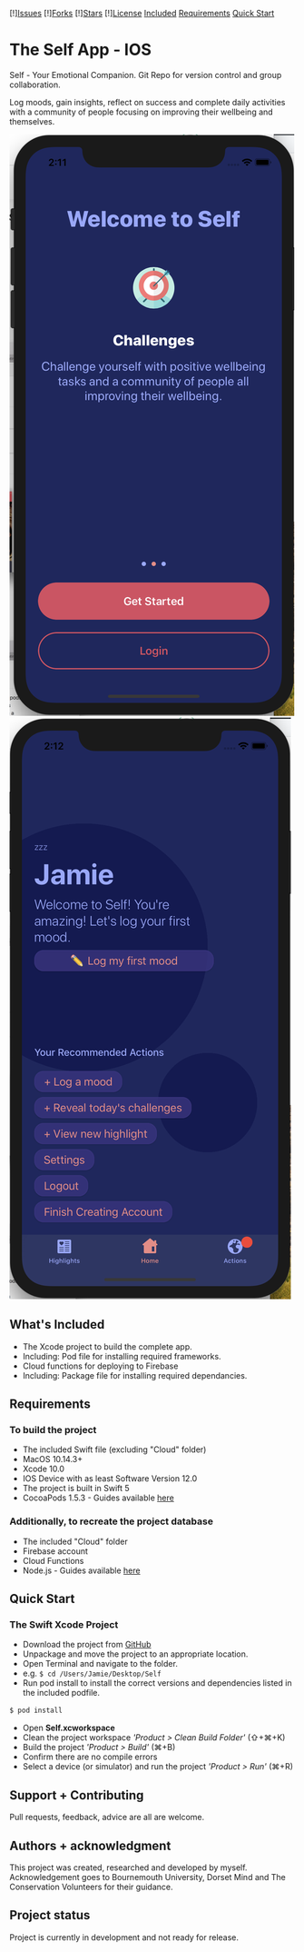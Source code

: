 [!][Issues](https://img.shields.io/github/issues/jamiedevivoo/Self.svg)
[!][Forks](https://img.shields.io/github/forks/jamiedevivoo/Self.svg)
[!][Stars](https://img.shields.io/github/stars/jamiedevivoo/Self.svg)
[!][License](https://img.shields.io/github/license/jamiedevivoo/Self.svg)
[Included](#whats-included)
[Requirements](#requirements)
[Quick Start](#quick-start)

# The Self App - IOS
Self - Your Emotional Companion. Git Repo for version control and group collaboration.

Log moods, gain insights, reflect on success and complete daily activities with a community of people focusing on improving their wellbeing and themselves.

![Launch Screen](Screenshots/launch.png?raw=true "Launch Screen")
![Home Screen](Screenshots/home.png?raw=true "Home Screen")

## What's Included
- The Xcode project to build the complete app.
- Including: Pod file for installing required frameworks.
- Cloud functions for deploying to Firebase
- Including: Package file for installing required dependancies.

## Requirements

### To build the project
- The included Swift file (excluding "Cloud" folder)
- MacOS 10.14.3+
- Xcode 10.0
- IOS Device with as least Software Version 12.0
- The project is built in Swift 5
- CocoaPods 1.5.3 - Guides available [here](https://cocoapods.org/)

### Additionally, to recreate the project database
- The included "Cloud" folder
- Firebase account
- Cloud Functions
- Node.js - Guides available [here](https://www.npmjs.com/get-npm)


## Quick Start

### The Swift Xcode Project
- Download the project from [GitHub](https://github.com/jamiedevivoo/Self/)
- Unpackage and move the project to an appropriate location.
- Open Terminal and navigate to the folder. 
- e.g. ```$ cd /Users/Jamie/Desktop/Self ```
- Run pod install to install the correct versions and dependencies listed in the included podfile. 
```bash
$ pod install 
```
- Open **Self.xcworkspace**
- Clean the project workspace *'Product > Clean Build Folder'* (⇧+⌘+K)
- Build the project *'Product > Build'* (⌘+B)
- Confirm there are no compile errors
- Select a device (or simulator) and run the project *'Product > Run'* (⌘+R)

## Support + Contributing
Pull requests, feedback, advice are all are welcome.

## Authors + acknowledgment
This project was created, researched and developed by myself. Acknowledgement goes to Bournemouth University, Dorset Mind and The Conservation Volunteers for their guidance.

## Project status
Project is currently in development and not ready for release.
